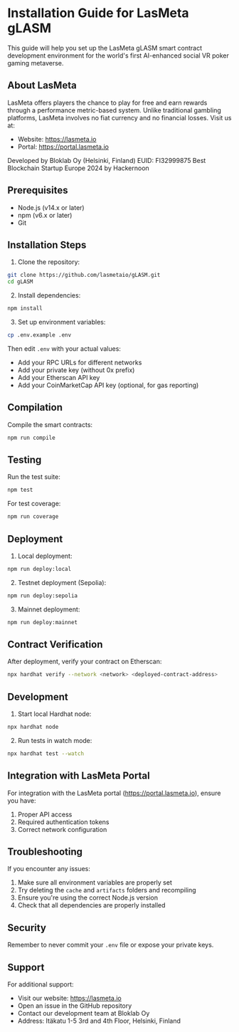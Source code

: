# Installation Guide for LasMeta gLASM

This guide will help you set up the LasMeta gLASM smart contract development environment for the world's first AI-enhanced social VR poker gaming metaverse.

## About LasMeta

LasMeta offers players the chance to play for free and earn rewards through a performance metric-based system. Unlike traditional gambling platforms, LasMeta involves no fiat currency and no financial losses. Visit us at:
- Website: https://lasmeta.io
- Portal: https://portal.lasmeta.io

Developed by Bloklab Oy (Helsinki, Finland)
EUID: FI32999875
Best Blockchain Startup Europe 2024 by Hackernoon

## Prerequisites

- Node.js (v14.x or later)
- npm (v6.x or later)
- Git

## Installation Steps

1. Clone the repository:
```bash
git clone https://github.com/lasmetaio/gLASM.git
cd gLASM
```

2. Install dependencies:
```bash
npm install
```

3. Set up environment variables:
```bash
cp .env.example .env
```
Then edit `.env` with your actual values:
- Add your RPC URLs for different networks
- Add your private key (without 0x prefix)
- Add your Etherscan API key
- Add your CoinMarketCap API key (optional, for gas reporting)

## Compilation

Compile the smart contracts:
```bash
npm run compile
```

## Testing

Run the test suite:
```bash
npm test
```

For test coverage:
```bash
npm run coverage
```

## Deployment

1. Local deployment:
```bash
npm run deploy:local
```

2. Testnet deployment (Sepolia):
```bash
npm run deploy:sepolia
```

3. Mainnet deployment:
```bash
npm run deploy:mainnet
```

## Contract Verification

After deployment, verify your contract on Etherscan:
```bash
npx hardhat verify --network <network> <deployed-contract-address>
```

## Development

1. Start local Hardhat node:
```bash
npx hardhat node
```

2. Run tests in watch mode:
```bash
npx hardhat test --watch
```

## Integration with LasMeta Portal

For integration with the LasMeta portal (https://portal.lasmeta.io), ensure you have:
1. Proper API access
2. Required authentication tokens
3. Correct network configuration

## Troubleshooting

If you encounter any issues:

1. Make sure all environment variables are properly set
2. Try deleting the `cache` and `artifacts` folders and recompiling
3. Ensure you're using the correct Node.js version
4. Check that all dependencies are properly installed

## Security

Remember to never commit your `.env` file or expose your private keys.

## Support

For additional support:
- Visit our website: https://lasmeta.io
- Open an issue in the GitHub repository
- Contact our development team at Bloklab Oy
- Address: Itäkatu 1-5 3rd and 4th Floor, Helsinki, Finland 